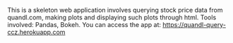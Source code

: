 This is a skeleton web application involves querying stock price data from quandl.com, making plots and displaying such plots through html.
Tools involved: Pandas, Bokeh.
You can access the app at: https://quandl-query-ccz.herokuapp.com
